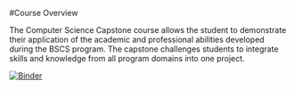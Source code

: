 #Course Overview

The Computer Science Capstone course allows the student to demonstrate their application of the academic and professional abilities developed during the BSCS program. 
The capstone challenges students to integrate skills and knowledge from all program domains into one project.

[![Binder](https://mybinder.org/badge_logo.svg)](https://mybinder.org/v2/gh/snevill3/Computer-Science-Capstone-C964/main?labpath=gold-prediction-main.ipynb)
